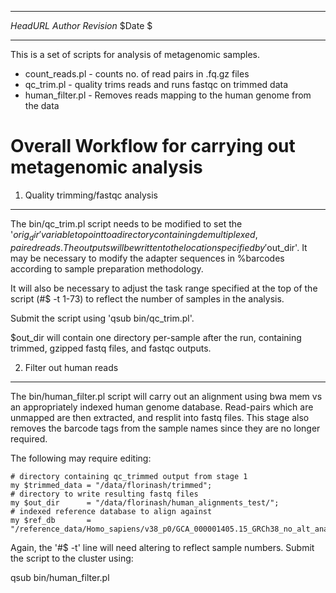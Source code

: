************************************************************

  $HeadURL$ 
  $Author$ 
  $Revision$
  $Date $ 

************************************************************

This is a set of scripts for analysis of metagenomic samples. 

  * count_reads.pl - counts no. of read pairs in .fq.gz files
  * qc_trim.pl - quality trims reads and runs fastqc on trimmed data
  * human_filter.pl - Removes reads mapping to the human genome from the data


Overall Workflow for carrying out metagenomic analysis
======================================================

1. Quality trimming/fastqc analysis 
-----------------------------------

The bin/qc_trim.pl script needs to be modified to set the '$orig_dir' variable
to point to a directory containing demultiplexed, paired reads. The outputs
will be written to the location specified by '$out_dir'. It may be necessary
to modify the adapter sequences in %barcodes according to sample preparation
methodology.

It will also be necessary to adjust the task range specified at the top
of the script (#$ -t 1-73) to reflect the number of samples in the analysis.

Submit the script using 'qsub bin/qc_trim.pl'.

$out_dir will contain one directory per-sample after the run, containing
trimmed, gzipped fastq files, and fastqc outputs.

2. Filter out human reads
------------------------- 

The bin/human_filter.pl script will carry out an alignment using bwa mem vs an appropriately
indexed human genome database. Read-pairs which are unmapped are then extracted, and resplit into
fastq files. This stage also removes the barcode tags from the sample names since they are no
longer required.

The following may require editing:

    # directory containing qc_trimmed output from stage 1
    my $trimmed_data = "/data/florinash/trimmed"; 
    # directory to write resulting fastq files 
    my $out_dir      = "/data/florinash/human_alignments_test/";
    # indexed reference database to align against
    my $ref_db       = "/reference_data/Homo_sapiens/v38_p0/GCA_000001405.15_GRCh38_no_alt_analysis_set.fna";

Again, the '#$ -t' line will need altering to reflect sample numbers. Submit
the script to the cluster using:

qsub bin/human_filter.pl


